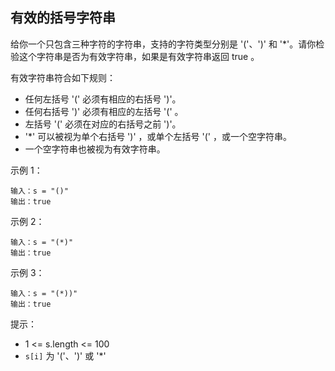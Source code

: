 ## 有效的括号字符串

给你一个只包含三种字符的字符串，支持的字符类型分别是 '('、')' 和 '*'。请你检验这个字符串是否为有效字符串，如果是有效字符串返回 true 。

有效字符串符合如下规则：

* 任何左括号 '(' 必须有相应的右括号 ')'。
* 任何右括号 ')' 必须有相应的左括号 '(' 。
* 左括号 '(' 必须在对应的右括号之前 ')'。
* '*' 可以被视为单个右括号 ')' ，或单个左括号 '(' ，或一个空字符串。
* 一个空字符串也被视为有效字符串。

示例 1：

```
输入：s = "()"
输出：true
```

示例 2：

```
输入：s = "(*)"
输出：true
```

示例 3：

```
输入：s = "(*))"
输出：true
```

提示：

* 1 <= s.length <= 100
* `s[i]` 为 '('、')' 或 '*'